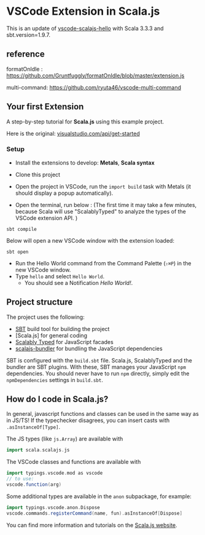 # VSCode Extension in Scala.js

This is an update of [vscode-scalajs-hello](https://github.com/pme123/vscode-scalajs-hello) with Scala 3.3.3 and sbt.version=1.9.7.

## reference 

formatOnIdle : https://github.com/Gruntfuggly/formatOnIdle/blob/master/extension.js

multi-command: https://github.com/ryuta46/vscode-multi-command


## Your first Extension
A step-by-step tutorial for **Scala.js** using this example project.

Here is the original: [visualstudio.com/api/get-started](https://code.visualstudio.com/api/get-started/your-first-extension)

### Setup

* Install the extensions to develop: **Metals**, **Scala syntax**

* Clone this project

* Open the project in VSCode, run the `import build` task with Metals (it should display a popup automatically).

* Open the terminal, run  below : (The first time it may take a few minutes, because Scala will use "ScalablyTyped" to analyze the types of the VSCode extension API.
)
```
sbt compile
```


Below will open a new VSCode window with the extension loaded:

```
sbt open
```

* Run the Hello World command from the Command Palette (`⇧⌘P`) in the new VSCode window.
* Type `hello` and select `Hello World`.
  * You should see a Notification _Hello World!_.

## Project structure

The project uses the following:
* [SBT] build tool for building the project
* [Scala.js] for general coding
* [Scalably Typed] for JavaScript facades
* [scalajs-bundler] for bundling the JavaScript dependencies

SBT is configured with the `build.sbt` file. Scala.js, ScalablyTyped and the bundler are SBT plugins. With these, SBT manages your JavaScript `npm` dependencies. You should never have to run `npm` directly, simply edit the `npmDependencies` settings in `build.sbt`.

[accessible-scala]: https://marketplace.visualstudio.com/items?itemName=scala-center.accessible-scala
[helloworld-minimal-sample]: https://github.com/Microsoft/vscode-extension-samples/tree/master/helloworld-minimal-sample
[Scalably Typed]: https://github.com/ScalablyTyped/Converter
[SBT]: https://www.scala-sbt.org
[ScalaJS]: http://www.scala-js.org
[scalajs-bundler]: https://github.com/scalacenter/scalajs-bundler

## How do I code in Scala.js?

In general, javascript functions and classes can be used in the same way as in JS/TS!
If the typechecker disagrees, you can insert casts with `.asInstanceOf[Type]`.

The JS types (like `js.Array`) are available with
```scala
import scala.scalajs.js
```

The VSCode classes and functions are available with
```scala
import typings.vscode.mod as vscode
// to use:
vscode.function(arg)
```

Some additional types are available in the `anon` subpackage, for example:
```scala
import typings.vscode.anon.Dispose
vscode.commands.registerCommand(name, fun).asInstanceOf[Dispose]
```

You can find more information and tutorials on the [Scala.js website](https://www.scala-js.org/).
